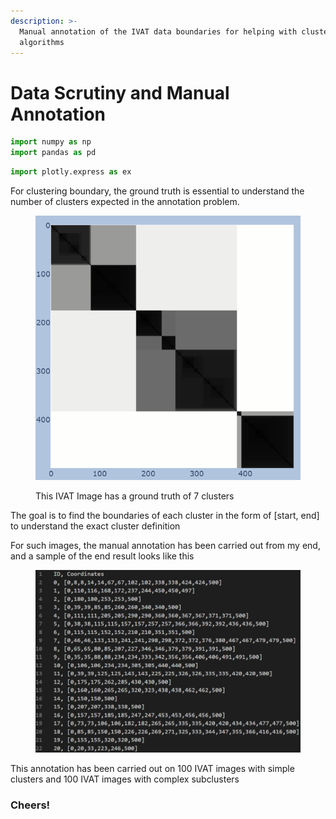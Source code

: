 ```yaml
---
description: >-
  Manual annotation of the IVAT data boundaries for helping with clustering
  algorithms
---
```


# Data Scrutiny and Manual Annotation

```python
import numpy as np
import pandas as pd
```

```python
import plotly.express as ex
```

For clustering boundary, the ground truth is essential to understand the number of clusters expected in the annotation problem.

<figure><img src="../.gitbook/assets/image (8) (1).png" alt=""><figcaption><p>This IVAT Image has a ground truth of 7 clusters</p></figcaption></figure>

The goal is to find the boundaries of each cluster in the form of \[start, end] to understand the exact cluster definition

For such images, the manual annotation has been carried out from my end, and a sample of the end result looks like this

<figure><img src="../.gitbook/assets/image (3).png" alt=""><figcaption></figcaption></figure>

This annotation has been carried out on 100 IVAT images with simple clusters and 100 IVAT images with complex subclusters

### Cheers!















